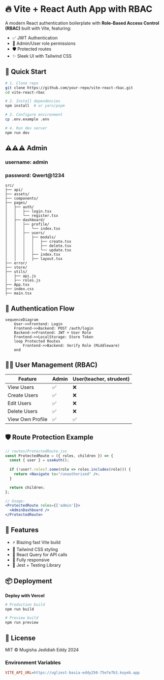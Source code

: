 # 🔥 Vite + React Auth App with RBAC

A modern React authentication boilerplate with **Role-Based Access Control (RBAC)** built with Vite, featuring:

- ✅ JWT Authentication
- 🔐 Admin/User role permissions
- 🛡️ Protected routes
- ✨ Sleek UI with Tailwind CSS

## 🚀 Quick Start

```bash
# 1. Clone repo
git clone https://github.com/your-repo/vite-react-rbac.git
cd vite-react-rbac

# 2. Install dependencies
npm install  # or yarn/pnpm

# 3. Configure environment
cp .env.example .env

# 4. Run dev server
npm run dev
```

## ⚠️⚠️⚠️ Admin
### username: admin
### password: Qwert@1234

```
src/
├── api/
├── assets/
├── components/
├── pages/
│   ├── auth/
│   │   ├── login.tsx
│   │   └── register.tsx
│   ├── dashboard/
│   │   ├── profile/
│   │   │   └── index.tsx
│   │   ├── users/
│   │   │   ├── modals/
│   │   │   │   ├── create.tsx
│   │   │   │   ├── delete.tsx
│   │   │   │   └── update.tsx
│   │   │   ├── index.tsx
│   │   │   ├── layout.tsx
├── error/
├── store/
├── utils/
│   ├── api.js
│   ├── roles.js
├── App.tsx
├── index.css
├── main.tsx
```

## 🔐 Authentication Flow

```mermaid
sequenceDiagram
    User->>Frontend: Login
    Frontend->>Backend: POST /auth/login
    Backend->>Frontend: JWT + User Role
    Frontend->>LocalStorage: Store Token
    loop Protected Routes
        Frontend->>Backend: Verify Role (Middleware)
    end
```

## 👨‍💻 User Management (RBAC)

| Feature          | Admin | User(teacher, strudent) |
| ---------------- | ----- | ---- |
| View Users       | ✅     | ❌    |
| Create Users     | ✅     | ❌    |
| Edit Users       | ✅     | ❌    |
| Delete Users     | ✅     | ❌    |
| View Own Profile | ✅     | ✅    |

## 🛡️ Route Protection Example

```jsx
// routes/ProtectedRoute.jsx
const ProtectedRoute = ({ roles, children }) => {
  const { user } = useAuth();
  
  if (!user?.roles?.some(role => roles.includes(role))) {
    return <Navigate to="/unauthorized" />;
  }

  return children;
};

// Usage:
<ProtectedRoute roles={['admin']}>
  <AdminDashboard />
</ProtectedRoute>
```

## 🌟 Features

- ⚡ Blazing fast Vite build
- 🎨 Tailwind CSS styling
- 🔄 React Query for API calls
- 📱 Fully responsive
- 🧪 Jest + Testing Library

## 📦 Deployment

**Deploy with Vercel**

```bash
# Production build
npm run build

# Preview build
npm run preview
```

## 📜 License

MIT © Mugisha Jedidiah Eddy 2024

### Environment Variables

```ini
VITE_API_URL=https://ugliest-basia-eddy250-75e7e7b3.koyeb.app
```
